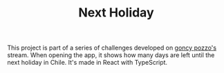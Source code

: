 ﻿---
title: "Next Holiday"
description: "When is the next holiday? 🎉"
pubDate: "2023-05-10 00:00:00"
heroImage: "/projects/next-holiday.webp"
deployURL: "https://next-holiday.vercel.app/"
repoURL: "https://github.com/nedilio/next-holiday"
technologies:
  - "React"
  - "TypeScript"
---

This project is part of a series of challenges developed on [goncy pozzo's](<(https://www.twitch.tv/goncypozzo)>) stream. When opening the app, it shows how many days are left until the next holiday in Chile. It's made in React with TypeScript.
